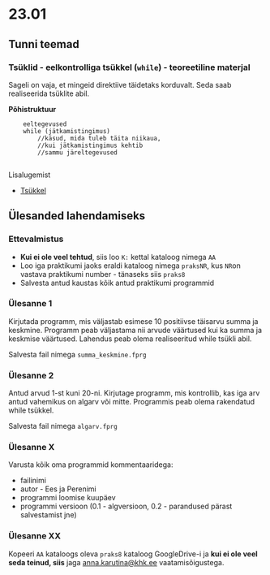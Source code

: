 # 23.01
## Tunni teemad
### Tsüklid - eelkontrolliga tsükkel (`while`) - teoreetiline materjal
Sageli on vaja, et mingeid direktiive täidetaks korduvalt. Seda saab realiseerida tsüklite abil.

<b>Põhistruktuur</b>

```
    eeltegevused
	while (jätkamistingimus) 
		//käsud, mida tuleb täita niikaua,
		//kui jätkamistingimus kehtib
        //sammu järeltegevused
	
```
	
Lisalugemist
* [Tsükkel](https://web.htk.tlu.ee/digitaru/programmeerimine/chapter/3-1-tsukkel/)

## Ülesanded lahendamiseks
### Ettevalmistus
* <b>Kui ei ole veel tehtud</b>, siis loo `K:` kettal kataloog nimega `AA`
* Loo iga praktikumi jaoks eraldi kataloog nimega `praksNR`, kus `NR`on vastava praktikumi number - tänaseks siis `praks8`
* Salvesta antud kaustas kõik antud praktikumi programmid

### Ülesanne 1
Kirjutada programm, mis väljastab esimese 10 positiivse täisarvu summa ja keskmine. Programm peab väljastama nii arvude väärtused kui ka summa ja keskmise väärtused. Lahendus peab olema realiseeritud while tsükli abil.

Salvesta fail nimega `summa_keskmine.fprg`

### Ülesanne 2
Antud arvud 1-st kuni 20-ni. Kirjutage programm, mis kontrollib, kas iga arv antud vahemikus on algarv või mitte. Programmis peab olema rakendatud while tsükkel.

Salvesta fail nimega `algarv.fprg`


### Ülesanne X
Varusta kõik oma programmid kommentaaridega:
* failinimi
* autor  - Ees ja Perenimi
* programmi loomise kuupäev
* programmi versioon (0.1 - algversioon, 0.2 - parandused pärast salvestamist jne)
### Ülesanne XX
Kopeeri `AA` kataloogs oleva `praks8` kataloog GoogleDrive-i ja <b>kui ei ole veel seda teinud, siis</b> jaga [anna.karutina@khk.ee]("mailto:anna.karutina@khk.ee") vaatamisõigustega.
